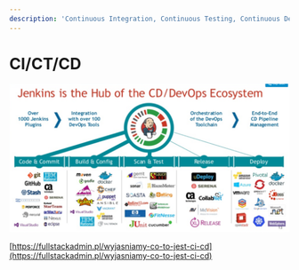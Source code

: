 ```yaml
---
description: 'Continuous Integration, Continuous Testing, Continuous Delivery'
---
```


# CI/CT/CD

![](../.gitbook/assets/image%20%2811%29.png)

[https://fullstackadmin.pl/wyjasniamy-co-to-jest-ci-cd](https://fullstackadmin.pl/wyjasniamy-co-to-jest-ci-cd)

